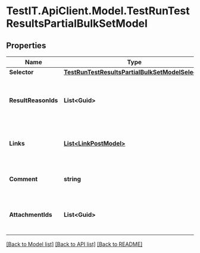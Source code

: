 # TestIT.ApiClient.Model.TestRunTestResultsPartialBulkSetModel

## Properties

Name | Type | Description | Notes
------------ | ------------- | ------------- | -------------
**Selector** | [**TestRunTestResultsPartialBulkSetModelSelector**](TestRunTestResultsPartialBulkSetModelSelector.md) |  | [optional] 
**ResultReasonIds** | **List&lt;Guid&gt;** | Unique IDs of result reasons to be assigned to test results | [optional] 
**Links** | [**List&lt;LinkPostModel&gt;**](LinkPostModel.md) | Collection of links to be assigned to test results | [optional] 
**Comment** | **string** | Comment to be added to test results | [optional] 
**AttachmentIds** | **List&lt;Guid&gt;** | Unique IDs of files to be attached to test results | [optional] 

[[Back to Model list]](../README.md#documentation-for-models) [[Back to API list]](../README.md#documentation-for-api-endpoints) [[Back to README]](../README.md)

